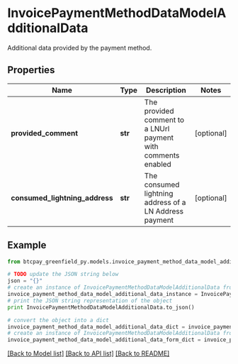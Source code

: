 # InvoicePaymentMethodDataModelAdditionalData

Additional data provided by the payment method.

## Properties
Name | Type | Description | Notes
------------ | ------------- | ------------- | -------------
**provided_comment** | **str** | The provided comment to a LNUrl payment with comments enabled | [optional] 
**consumed_lightning_address** | **str** | The consumed lightning address of a LN Address payment | [optional] 

## Example

```python
from btcpay_greenfield_py.models.invoice_payment_method_data_model_additional_data import InvoicePaymentMethodDataModelAdditionalData

# TODO update the JSON string below
json = "{}"
# create an instance of InvoicePaymentMethodDataModelAdditionalData from a JSON string
invoice_payment_method_data_model_additional_data_instance = InvoicePaymentMethodDataModelAdditionalData.from_json(json)
# print the JSON string representation of the object
print InvoicePaymentMethodDataModelAdditionalData.to_json()

# convert the object into a dict
invoice_payment_method_data_model_additional_data_dict = invoice_payment_method_data_model_additional_data_instance.to_dict()
# create an instance of InvoicePaymentMethodDataModelAdditionalData from a dict
invoice_payment_method_data_model_additional_data_form_dict = invoice_payment_method_data_model_additional_data.from_dict(invoice_payment_method_data_model_additional_data_dict)
```
[[Back to Model list]](../README.md#documentation-for-models) [[Back to API list]](../README.md#documentation-for-api-endpoints) [[Back to README]](../README.md)


